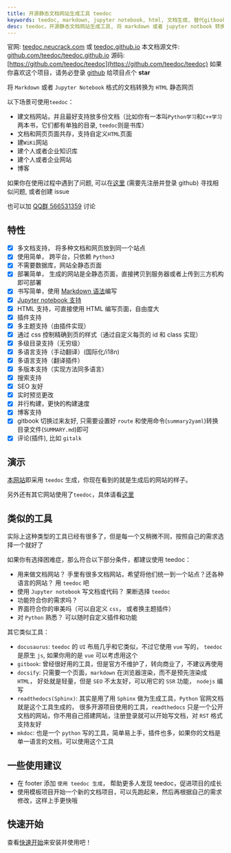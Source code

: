 ```yaml
---
title: 开源静态文档网站生成工具 teedoc
keywords: teedoc, markdown, jupyter notebook, html, 文档生成, 替代gitbook, 网站生成, 静态网站, 静态博客, 开源文档生成工具
desc: teedoc，开源静态文档网站生成工具, 将 markdown 或者 jupyter notbook 转换成 html 静态网页， 用于个人或企业建站，建博客，建资料库，wiki等
---
```



官网: [teedoc.neucrack.com](https://teedoc.neucrack.com/) 或 [teedoc.github.io](https://teedoc.github.io/)
本文档源文件: [github.com/teedoc/teedoc.github.io](https://github.com/teedoc/teedoc.github.io)
源码: [https://github.com/teedoc/teedoc](https://github.com/teedoc/teedoc) 如果你喜欢这个项目，请务必登录 [github](https://github.com/teedoc/teedoc) 给项目点个 **star**

将 `Markdown` 或者 `Jupyter Notebook` 格式的文档转换为 `HTML` 静态网页

以下场景可使用`teedoc`：
* 建文档网站，并且最好支持放多份文档（比如你有一本叫`Python学习`和`C++学习`两本书，它们都有单独的目录, `teedoc`则是书库）
* 文档和网页页面共存，支持自定义`HTML`页面
* 建`WiKi`网站
* 建个人或者企业知识库
* 建个人或者企业网站
* 博客


如果你在使用过程中遇到了问题, 可以在[这里](https://github.com/teedoc/teedoc/issues) (需要先注册并登录 github) 寻找相似问题, 或者创建 issue

也可以加 [QQ群 566531359](https://jq.qq.com/?_wv=1027&k=2FdCPllm) 讨论


## 特性

- [x] 多文档支持， 将多种文档和网页放到同一个站点
- [x] 使用简单， 跨平台，只依赖 `Python3`
- [x] 不需要数据库，网站全静态页面
- [x] 部署简单， 生成的网站是全静态页面，直接拷贝到服务器或者上传到三方机构即可部署
- [x] 书写简单，使用 [Markdown 语法](./syntax/syntax_markdown.md)编写
- [x] [Jupyter notebook 支持](./syntax/syntax_jupyter.ipynb)
- [x] HTML 支持，可直接使用 HTML 编写页面，自由度大
- [x] 插件支持
- [x] 多主题支持（由插件实现）
- [x] 通过 css 控制精确到页的样式（通过自定义每页的 id 和 class 实现）
- [x] 多级目录支持（无穷级）
- [x] 多语言支持（手动翻译）(国际化/i18n)
- [x] 多语言支持（翻译插件）
- [x] 多版本支持（实现方法同多语言）
- [x] 搜索支持
- [x] SEO 友好
- [x] 实时预览更改
- [x] 并行构建，更快的构建速度
- [x] 博客支持
- [x] gitbook 切换过来友好, 只需要设置好 `route` 和使用命令(`summary2yaml`)转换目录文件(`SUMMARY.md`)即可
- [x] 评论(插件), 比如 `gitalk`

## 演示

[本网站](https://teedoc.github.io/)即采用 `teedoc` 生成，你现在看到的就是生成后的网站的样子。

另外还有其它网站使用了`teedoc`，具体请看[这里](./usage/sites.md)


## 类似的工具

实际上这种类型的工具已经有很多了，但是每一个又稍微不同，按照自己的需求选择一个就好了

如果你有选择困难症，那么符合以下部分条件，都建议使用 teedoc：
* 用来做文档网站？ 手里有很多文档网站，希望将他们统一到一个站点？还各种语言的网站？ 用 `teedoc` 吧
* 使用 `Jupyter notebook` 写文档或代码？ 果断选择 `teedoc`
* 功能符合你的需求吗？
* 界面符合你的审美吗（可以自定义 `css`， 或者换主题插件）
* 对 `Python` 熟悉？ 可以随时自定义插件和功能

其它类似工具：
* `docusaurus`: `teedoc` 的 `UI` 布局几乎和它类似，不过它使用 `vue` 写的， `teedoc` 是原生 `js`, 如果你用的是 `vue` 可以考虑用这个
* `gitbook`: 曾经很好用的工具，但是官方不维护了，转向商业了，不建议再使用
* `docsify`: 只需要一个页面，`markdown` 在浏览器渲染，而不是预先渲染成 `HTML`， 好处就是轻量，但是 `SEO` 不太友好，可以用它的 `SSR` 功能， `nodejs` 编写
* `readthedocs(Sphinx)`: 其实是用了用 `Sphinx` 做为生成工具，`Python` 官网文档就是这个工具生成的， 很多开源项目使用的工具，`readthedocs` 只是一个公开文档的网站，你不用自己搭建网站，注册登录就可以开始写文档，对 `RST` 格式支持友好
* `mkdoc`: 也是一个 `python` 写的工具，简单易上手，插件也多，如果你的文档是单一语言的文档，可以使用这个工具


## 一些使用建议

* 在 footer 添加 `使用 teedoc 生成`， 帮助更多人发现 teedoc，促进项目的成长
* 使用模板项目开始一个新的文档项目，可以先跑起来，然后再根据自己的需求修改，这样上手更快哦

## 快速开始

查看[快速开始](./usage/quick_start.md)来安装并使用吧！



